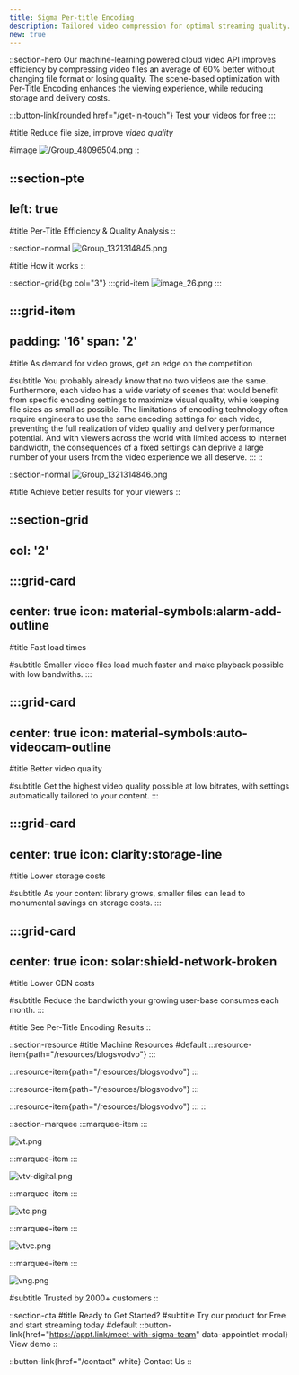 ```yaml
---
title: Sigma Per-title Encoding
description: Tailored video compression for optimal streaming quality.
new: true
---
```


::section-hero
Our machine-learning powered cloud video API improves efficiency by compressing video files an average of 60% better without changing file format or losing quality. The scene-based optimization with Per-Title Encoding enhances the viewing experience, while reducing storage and delivery costs.

  :::button-link{rounded href="/get-in-touch"}
  Test your videos for free
  :::

#title
Reduce file size, improve _video quality_

#image
![/Group\_48096504.png](/Group_48096504.png)
::

::section-pte
---
left: true
---
#title
Per-Title Efficiency & Quality Analysis
::

::section-normal
![Group_1321314845.png](/Group_1321314845.png)

#title
How it works
::

::section-grid{bg col="3"}
  :::grid-item
  ![image_26.png](/image_26.png)
  :::

  :::grid-item
  ---
  padding: '16'
  span: '2'
  ---
  #title
  As demand for video grows, get an edge on the competition

  #subtitle
  You probably already know that no two videos are the same. Furthermore, each video has a wide variety of scenes that would benefit from specific encoding settings to maximize visual quality, while keeping file sizes as small as possible. The limitations of encoding technology often require engineers to use the same encoding settings for each video, preventing the full realization of video quality and delivery performance potential. And with viewers across the world with limited access to internet bandwidth, the consequences of a fixed settings can deprive a large number of your users from the video experience we all deserve.
  :::
::

::section-normal
![Group_1321314846.png](/Group_1321314846.png)

#title
Achieve better results for your viewers
::

::section-grid
---
col: '2'
---
  :::grid-card
  ---
  center: true
  icon: material-symbols:alarm-add-outline
  ---
  #title
  Fast load times

  #subtitle
  Smaller video files load much faster and make playback possible with low bandwiths.
  :::

  :::grid-card
  ---
  center: true
  icon: material-symbols:auto-videocam-outline
  ---
  #title
  Better video quality

  #subtitle
  Get the highest video quality possible at low bitrates, with settings automatically tailored to your content.
  :::

  :::grid-card
  ---
  center: true
  icon: clarity:storage-line
  ---
  #title
  Lower storage costs

  #subtitle
  As your content library grows, smaller files can lead to monumental savings on storage costs.
  :::

  :::grid-card
  ---
  center: true
  icon: solar:shield-network-broken
  ---
  #title
  Lower CDN costs

  #subtitle
  Reduce the bandwidth your growing user-base consumes each month.
  :::

#title
See Per-Title Encoding Results
::

::section-resource
#title
Machine Resources
#default
  :::resource-item{path="/resources/blogsvodvo"}
  :::

  :::resource-item{path="/resources/blogsvodvo"}
  :::

  :::resource-item{path="/resources/blogsvodvo"}
  :::

  :::resource-item{path="/resources/blogsvodvo"}
  :::
::

::section-marquee
  :::marquee-item
  :::

![vt.png](/testimonial/vt.png)

  :::marquee-item
  :::

![vtv-digital.png](/testimonial/vtv-digital.png)

  :::marquee-item
  :::

![vtc.png](/testimonial/vtc.png)

  :::marquee-item
  :::

![vtvc.png](/testimonial/vtvc.png)

  :::marquee-item
  :::

![vng.png](/testimonial/vng.png)

#subtitle
Trusted by 2000+ customers
::


::section-cta
#title
Ready to Get Started?
#subtitle
Try our product for Free and start streaming today
#default
::button-link{href="https://appt.link/meet-with-sigma-team"  data-appointlet-modal}
View demo
::

::button-link{href="/contact" white}
  Contact Us
::
